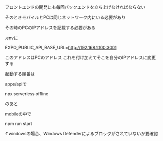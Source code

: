 フロントエンドの開発にも毎回バックエンドを立ち上げなければならない

そのときモバイルとPCは同じネットワーク内にいる必要があり

その時のPCのIPアドレスを記載する必要がある

.envに

EXPO_PUBLIC_API_BASE_URL=http://192.168.1.100:3001

このアドレスはPCのアドレス
これを付け加えてそこを自分のIPアドレスに変更する

起動する順番は

apps/apiで

npx serverless offline

のあと

mobileの中で

npm run start

↑windowsの場合、Windows Defenderによるブロックがされていないか要確認